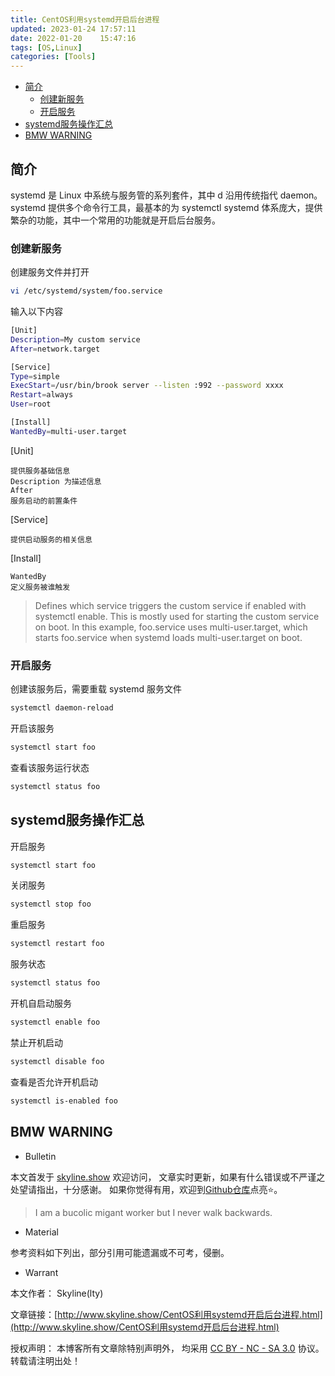 ```yaml
---
title: CentOS利用systemd开启后台进程
updated: 2023-01-24	17:57:11
date: 2022-01-20	15:47:16
tags: [OS,Linux]
categories: [Tools]
---
```

            
            

<!-- @import "[TOC]" {cmd="toc" depthFrom=1 depthTo=6 orderedList=false} -->

<!-- code_chunk_output -->

  - [简介](#简介)
    - [创建新服务](#创建新服务)
    - [开启服务](#开启服务)
  - [systemd服务操作汇总](#systemd服务操作汇总)
  - [BMW WARNING](#bmw-warning)

<!-- /code_chunk_output -->

## 简介

systemd 是 Linux 中系统与服务管的系列套件，其中 d 沿用传统指代 daemon。
systemd 提供多个命令行工具，最基本的为 systemctl
systemd 体系庞大，提供繁杂的功能，其中一个常用的功能就是开启后台服务。

### 创建新服务

创建服务文件并打开

```sh
vi /etc/systemd/system/foo.service
```

输入以下内容

```sh
[Unit]
Description=My custom service
After=network.target

[Service]
Type=simple
ExecStart=/usr/bin/brook server --listen :992 --password xxxx
Restart=always
User=root

[Install]
WantedBy=multi-user.target
```

[Unit]

    提供服务基础信息
    Description 为描述信息
    After
    服务启动的前置条件

[Service]

    提供启动服务的相关信息

[Install]

    WantedBy
    定义服务被谁触发

> Defines which service triggers the custom service if enabled with systemctl enable. This is mostly used for starting the custom service on boot. In this example, foo.service uses multi-user.target, which starts foo.service when systemd loads multi-user.target on boot.

### 开启服务
<!--more-->

创建该服务后，需要重载 systemd 服务文件

```sh
systemctl daemon-reload
```

开启该服务

```sh
systemctl start foo
```

查看该服务运行状态

```sh
systemctl status foo
```

## systemd服务操作汇总

开启服务

```sh
systemctl start foo
```

关闭服务

```sh
systemctl stop foo
```

重启服务

```sh
systemctl restart foo
```

服务状态

```sh
systemctl status foo
```

开机自启动服务

```sh
systemctl enable foo
```

禁止开机启动

```sh
systemctl disable foo
```

查看是否允许开机启动

```sh
systemctl is-enabled foo
```

## BMW WARNING

- Bulletin

本文首发于 [skyline.show](http://www.skyline.show) 欢迎访问，
文章实时更新，如果有什么错误或不严谨之处望请指出，十分感谢。
如果你觉得有用，欢迎到[Github仓库](https://github.com/skylinety/Blog)点亮⭐️。

> I am a bucolic migant worker but I never walk backwards.

- Material

参考资料如下列出，部分引用可能遗漏或不可考，侵删。

>  

- Warrant

本文作者： Skyline(lty)

文章链接：[http://www.skyline.show/CentOS利用systemd开启后台进程.html](http://www.skyline.show/CentOS利用systemd开启后台进程.html)

授权声明： 本博客所有文章除特别声明外， 均采用 [CC BY - NC - SA 3.0](https://creativecommons.org/licenses/by-nc-sa/3.0/deed.zh) 协议。 转载请注明出处！
